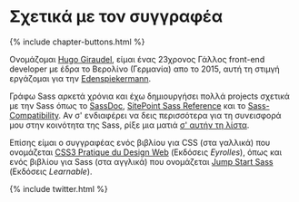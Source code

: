 
# Σχετικά με τον συγγραφέα

{% include chapter-buttons.html %}

Ονομάζομαι [Hugo Giraudel](http://hugogiraudel.com), είμαι ένας 23χρονος Γάλλος front-end developer με έδρα το Βερολίνο (Γερμανία) απο το 2015, αυτή τη στιμγή εργάζομαι για την [Edenspiekermann](http://edenspiekermann.com).

Γράφω Sass αρκετά χρόνια και έχω δημιουργήσει πολλά projects σχετικά με την Sass όπως το [SassDoc](http://sassdoc.com), [SitePoint Sass Reference](http://sitepoint.com/sass-reference/) και το [Sass-Compatibility](http://sass-compatibility.github.io). Αν σ' ενδιαφέρει να δεις περισσότερα για τη συνεισφορά μου στην κοινότητα της Sass, ρίξε μια ματιά [σ' αυτήν τη λίστα](http://github.com/HugoGiraudel/awesome-sass).

Επίσης είμαι ο συγγραφέας ενός βιβλίου για CSS (στα γαλλικά) που ονομάζεται [CSS3 Pratique du Design Web](http://css3-pratique.fr/) (Εκδόσεις *Eyrolles*), όπως και ενός βιβλίου για Sass (στα αγγλικά) που ονομάζεται [Jump Start Sass](https://learnable.com/books/jump-start-sass) (Εκδόσεις *Learnable*).

{% include twitter.html %}
